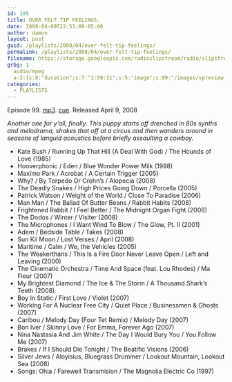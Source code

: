 ```yaml
---
id: 185
title: OVER FELT TIP FEELINGS.
date: 2008-04-09T22:53:09-05:00
author: damon
layout: post
guid: /playlists/2008/04/over-felt-tip-feelings/
permalink: /playlists/2008/04/over-felt-tip-feelings/
filename: https://storage.googleapis.com/radioslipstream/radio/slipstream-99.mp3
grbg: 1
  audio/mpeg
  a:2:{s:8:"duration";s:7:"1:59:31";s:5:"image";s:89:"/images/vpreview_center.png";}
categories:
  - PLAYLISTS
---
```


Episode 99. [mp3](https://storage.googleapis.com/radioslipstream/radio/slipstream-99.mp3). [cue](https://storage.googleapis.com/radioslipstream/radio/slipstream-99.cue). Released April 9, 2008

_Another one for y’all, finally. This puppy starts off drenched in 80s synths and melodrama, shakes that off at a circus and then wanders around in seasons of languid acoustics before briefly assaulting a cowboy._

 - Kate Bush / Running Up That Hill (A Deal With God) / The Hounds of Love (1985)  
 - Hooverphonic / Eden / Blue Wonder Power Milk (1998)  
 - Maxïmo Park / Acrobat / A Certain Trigger (2005)  
 - Why? / By Torpedo Or Crohn’s / Alopecia (2008)
&nbsp;
 - The Deadly Snakes / High Prices Going Down / Porcella (2005)  
 - Patrick Watson / Weight of the World / Close To Paradise (2006)  
 - Man Man / The Ballad Of Butter Beans / Rabbit Habits (2008)  
 - Frightened Rabbit / I Feel Better / The Midnight Organ Fight (2008)  
 - The Dodos / Winter / Visiter (2008)
&nbsp;
 - The Microphones / I Want Wind To Blow / The Glow, Pt. II (2001)  
 - Adem / Bedside Table / Takes (2008)  
 - Sun Kil Moon / Lost Verses / April (2008)  
 - Maritime / Calm / We, the Vehicles (2005)  
 - The Weakerthans / This Is a Fire Door Never Leave Open / Left and Leaving (2000)
&nbsp;
 - The Cinematic Orchestra / Time And Space (feat. Lou Rhodes) / Ma Fleur (2007)  
 - My Brightest Diamond / The Ice & The Storm / A Thousand Shark’s Teeth (2008)  
 - Boy In Static / First Love / Violet (2007)  
 - Working For A Nuclear Free City / Quiet Place / Businessmen & Ghosts (2007)
&nbsp;
 - Caribou / Melody Day (Four Tet Remix) / Melody Day (2007)  
 - Bon Iver / Skinny Love / For Emma, Forever Ago (2007)  
 - Nina Nastasia And Jim White / The Day I Would Bury You / You Follow Me (2007)  
 - Brakes / If I Should Die Tonight / The Beatific Visions (2006)  
 - Silver Jews / Aloyisius, Bluegrass Drummer / Lookout Mountain, Lookout Sea (2008)
&nbsp;
 - Songs: Ohia / Farewell Transmision / The Magnolia Electric Co (1997)
